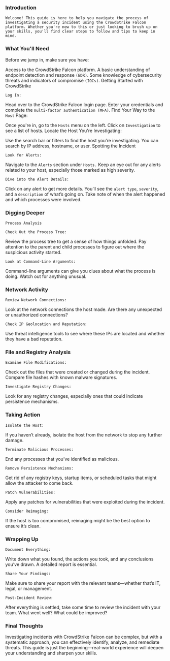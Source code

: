 
### Introduction
`Welcome! This guide is here to help you navigate the process of investigating a security incident using the CrowdStrike Falcon platform. Whether you're new to this or just looking to brush up on your skills, you'll find clear steps to follow and tips to keep in mind.`

### What You'll Need

Before we jump in, make sure you have:

Access to the CrowdStrike Falcon platform.
A basic understanding of endpoint detection and response `(EDR)`.
Some knowledge of cybersecurity threats and indicators of compromise `(IOCs)`.
Getting Started with CrowdStrike

`Log In:`

Head over to the CrowdStrike Falcon login page.
Enter your credentials and complete the `multi-factor authentication (MFA)`.
Find Your Way to the `Host` Page:

Once you're in, go to the `Hosts` menu on the left.
Click on `Investigation` to see a list of hosts.
Locate the Host You're Investigating:

Use the search bar or filters to find the host you’re investigating. You can search by IP address, hostname, or user.
Spotting the Incident

`Look for Alerts:`

Navigate to the `Alerts` section under `Hosts.`
Keep an eye out for any alerts related to your host, especially those marked as high severity.

`Dive into the Alert Details:`

Click on any alert to get more details. You’ll see the `alert type`, `severity`, and a `description` of what’s going on.
Take note of when the alert happened and which processes were involved.

### Digging Deeper
`Process Analysis`

`Check Out the Process Tree:`

Review the process tree to get a sense of how things unfolded.
Pay attention to the parent and child processes to figure out where the suspicious activity started.

`Look at Command-Line Arguments:`

Command-line arguments can give you clues about what the process is doing. Watch out for anything unusual.

### Network Activity

`Review Network Connections:`

Look at the network connections the host made. Are there any unexpected or unauthorized connections?

`Check IP Geolocation and Reputation:`

Use threat intelligence tools to see where these IPs are located and whether they have a bad reputation.

### File and Registry Analysis

`Examine File Modifications:`

Check out the files that were created or changed during the incident. Compare file hashes with known malware signatures.

`Investigate Registry Changes:`

Look for any registry changes, especially ones that could indicate persistence mechanisms.

### Taking Action

`Isolate the Host:`

If you haven’t already, isolate the host from the network to stop any further damage.

`Terminate Malicious Processes:`

End any processes that you’ve identified as malicious.

`Remove Persistence Mechanisms:`

Get rid of any registry keys, startup items, or scheduled tasks that might allow the attacker to come back.

`Patch Vulnerabilities:`

Apply any patches for vulnerabilities that were exploited during the incident.

`Consider Reimaging:`

If the host is too compromised, reimaging might be the best option to ensure it’s clean.

### Wrapping Up

`Document Everything:`

Write down what you found, the actions you took, and any conclusions you’ve drawn. A detailed report is essential.

`Share Your Findings:`

Make sure to share your report with the relevant teams—whether that’s IT, legal, or management.

`Post-Incident Review:`

After everything is settled, take some time to review the incident with your team. What went well? What could be improved?

### Final Thoughts

Investigating incidents with CrowdStrike Falcon can be complex, but with a systematic approach, you can effectively identify, analyze, and remediate threats. This guide is just the beginning—real-world experience will deepen your understanding and sharpen your skills.
